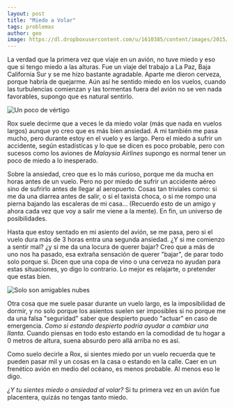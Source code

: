 ```yaml
---
layout: post
title: "Miedo a Volar"
tags: problemas
author: geo
image: https://dl.dropboxusercontent.com/u/1610385/content/images/2015/05/325.JPG
---
```

La verdad que la primera vez que viaje en un avión, no tuve miedo y eso que si tengo miedo a las alturas. Fue un viaje del trabajo a La Paz, Baja California Sur y se me hizo bastante agradable. Aparte me dieron cerveza, porque habría de quejarme. Aún así he sentido miedo en los vuelos, cuando las turbulencias comienzan y las tormentas fuera del avión no se ven nada favorables, supongo que es natural sentirlo.

![Un poco de vértigo](https://dl.dropboxusercontent.com/u/1610385/content/images/2015/05/394.JPG)

Rox suele decirme que a veces le da miedo volar (más que nada en vuelos largos) aunque yo creo que es más bien ansiedad. A mi también me pasa mucho, pero durante estoy en el vuelo y es largo. Pero el miedo a sufrir un accidente, según estadísticas y lo que se dicen es poco probable, pero con sucesos como los aviones de *Malaysia Airlines* supongo es normal tener un poco de miedo a lo inesperado.

Sobre la ansiedad, creo que es lo más curioso, porque me da mucha en horas antes de un vuelo. Pero no por miedo de sufrir un accidente aéreo sino de sufrirlo antes de llegar al aeropuerto. Cosas tan triviales como: si me da una diarrea antes de salir, o si el taxista choca, o si me rompo una pierna bajando las escaleras de mi casa... (Recuerdo esto de un amigo y ahora cada vez que voy a salir me viene a la mente). En fin, un universo de posibilidades.

Hasta que estoy sentado en mi asiento del avión, se me pasa, pero si el vuelo dura más de 3 horas entra una segunda ansiedad. ¿Y si me comienzo a sentir mal? ¿y si me da una locura de querer bajar? Creo que a más de uno nos ha pasado, esa extraña sensación de querer "bajar", de parar todo solo porque si. Dicen que una copa de vino o una cerveza no ayudan para estas situaciones, yo digo lo contrario. Lo mejor es relajarte, o pretender que estas bien.

![Solo son amigables nubes](https://dl.dropboxusercontent.com/u/1610385/content/images/2015/05/255.JPG)

Otra cosa que me suele pasar durante un vuelo largo, es la imposibilidad de dormir, y no solo porque los asientos suelen ser imposibles si no porque me da una falsa "seguridad" saber que despierto puedo "actuar" en caso de emergencia. *Como si estando despierto podría ayudar a cambiar una llanta.* Cuando piensas en todo esto estando en la comodidad de tu hogar a 0 metros de altura, suena absurdo pero allá arriba no es así.

Como suelo decirle a Rox, si sientes miedo por un vuelo recuerda que te pueden pasar mil y un cosas en la casa o estando en la calle. Caer en un frenético avión en medio del océano, es menos probable. Al menos eso le digo.

*¿Y tu sientes miedo o ansiedad al volar?* Si tu primera vez en un avión fue placentera, quizás no tengas tanto miedo.